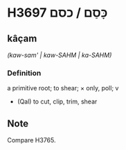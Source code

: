 # H3697 כָּסַם / כסם

## kâçam

_(kaw-sam' | kaw-SAHM | ka-SAHM)_

### Definition

a primitive root; to shear; × only, poll; v

- (Qal) to cut, clip, trim, shear

## Note

Compare H3765.
